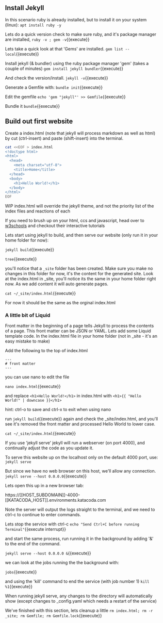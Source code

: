 ## Install Jekyll

In this scenario ruby is already installed, but to install it on your system (linux):
`apt install ruby -y`

Lets do a quick version check to  make sure ruby, and it's package manager are installed,
`ruby -v ; gem -v`{{execute}}

Lets take a quick look at that 'Gems' are installed. 
`gem list --local`{{execute}}

Install jekyll (& bundler)  using the ruby package manager 'gem' (takes  a couple of minutes)
`gem install jekyll bundler`{{execute}}

And check the version/install.
`jekyll -v`{{execute}}

Generate a Gemfile with:
`bundle init`{{execute}}

Edit the gemfile
`echo 'gem "jekyll"' >> Gemfile`{{execute}}

Bundle it
`bundle`{{execute}}




## Build out first website
Create a index.html (note that jekyll will process markdown as well as html) by cut (ctrl-insert) and paste (shift-insert) into the terminal.

```bash
cat <<EOF > index.html
<!doctype html>
<html>
  <head>
    <meta charset="utf-8">
    <title>Home</title>
  </head>
  <body>
    <h1>Hello World!</h1>
  </body>
</html>
EOF
```

WIP index.html will override the jekyll theme, and not the priority list of the index files and reactions of each

If you need to brush up on your html, ccs and javascript,
head over to [w3schools](https://www.w3schools.com/) and checkout their interactive tutorials


Lets start using jekyll to  build, and then serve  our website (only run it in your home folder for now):

`jekyll build`{{execute}}

`tree`{{execute}}



you'll notice that a `_site` folder  has been created. Make sure you make no changes in this folder for now, it's the content for the generated site. 
Look at the index.html in _site, you'll notice its the same in your home folder right now. As we add content it will auto generate pages.

`cat ~/_site/index.html`{{execute}}

For now it should be the same as the orginal index.html


### A little bit of Liquid

Front matter in the beginning of a page tells Jekyll to process the contents of a page. This front matter can be JSON or YAML.
Lets add some Liquid template code. In the index.html file in your home folder (not in _site - it's an easy mistake to make)

Add the following to the top of index.html
```
---
# front matter
---
```
you can use nano to edit the file

`nano index.html`{{execute}}

and replace 
`<h1>Hello World!</h1>`  in index.html with
`<h1>{{ "Hello World!" | downcase }}</h1>`

hint: ctrl-o to save and ctrl-x to exit when using nano

run `jekyll build`{{execute}}   again
and check the _site/index.html,  and you'll see it's removed the front matter and processed Hello World to lower case.

`cat ~/_site/index.html`{{execute}}


If you use 'jekyll serve' jekyll will run a webserver (on port 4000), and continually adjust the code as you update it.

To serve this website up on the localhost only on the default 4000 port, use:
`jekyll serve`


But since we have no web browser on this host, we'll allow any connection.
`jekyll serve --host 0.0.0.0`{{execute}}

Lets open this up in a new browser tab:

https://[[HOST_SUBDOMAIN]]-4000-[[KATACODA_HOST]].environments.katacoda.com

Note the server will output the logs straight to the terminal, and we need to ctrl-c to continue to enter commands.

Lets stop the service with ctrl-c
`echo "Send Ctrl+C before running Terminal"`{{execute interrupt}}

and start the same process, run running it in the background by adding '&' to the end of the command. 

`jekyll serve --host 0.0.0.0 &`{{execute}}

we can look at the jobs running the the background with:

`jobs`{{execute}}

and using the 'kill' command to end the service (with job number 1)
`kill %1`{{execute}}



When running jekyll serve, any changes to the directory  will automatically show (except changes to _config.yaml which needs a restart of the service)



We've finished with this section, lets cleanup a little
`rm index.html; rm -r _site; rm Gemfile; rm Gemfile.lock`{{execute}}
